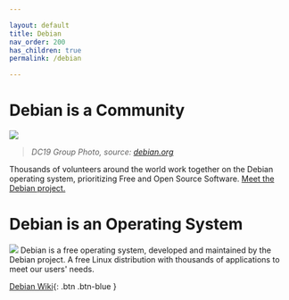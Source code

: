 ```yaml
---

layout: default
title: Debian
nav_order: 200
has_children: true
permalink: /debian

---
```


# Debian is a Community

![](https://www.debian.org/Pics/Debconf19_group_photo.jpg)
> *DC19 Group Photo, source: [debian.org](https://www.debian.org)*

Thousands of volunteers around the world work together on the Debian operating system, prioritizing Free and Open Source Software. [Meet the Debian project.](https://www.debian.org)

# Debian is an Operating System

![](https://wiki.debian.org/FrontPage?action=AttachFile&do=get&target=11-bullseye-wiki-banner-04.png)
Debian is a free operating system, developed and maintained by the Debian project. A free Linux distribution with thousands of applications to meet our users' needs.

[Debian Wiki](https://www.debian.org/intro/index#software){: .btn .btn-blue }
